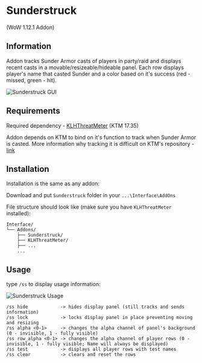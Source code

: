 # Sunderstruck
(WoW 1.12.1 Addon)

## Information

Addon tracks Sunder Armor casts of players in party/raid and displays recent casts in a movable/resizeable/hideable panel. Each row displays player's name that casted Sunder and a color based on it's success (red - missed, green - hit).

![Sunderstruck GUI](https://i.imgur.com/E5C0EqI.gif)

## Requirements

Required dependency - [KLHThreatMeter](https://github.com/Linae-Kronos/KLH-Threat-Meter-17.35) (KTM 17.35)

Addon depends on KTM to bind on it's function to track when Sunder Armor is casted.
More information why tracking it is difficult on KTM's repository - [link](https://raw.githubusercontent.com/Linae-Kronos/KLH-Threat-Meter-17.35/master/KTM%2017.35/KLHThreatMeter/Readme/Warriors%20-%20Read%20Me!.txt)

## Installation

Installation is the same as any addon:

Download and put `Sunderstruck` folder in your `...\Interface\AddOns`

File structure should look like (make sure you have `KLHThreatMeter` installed):

```
Interface/
└── Addons/
    ├── Sunderstruck/
    ├── KLHThreatMeter/
    ├── ...
    ...
```

## Usage

type `/ss` to display usage information:

![Sunderstruck Usage](https://i.imgur.com/mwnLsaI.png)

```
/ss hide            -> hides display panel (still tracks and sends information)
/ss lock            -> locks display panel in place preventing moving and resizing
/ss alpha <0-1>     -> changes the alpha channel of panel's background (0 - invisible, 1 - fully visible)
/ss row_alpha <0-1> -> changes the alpha channel of player rows (0 - invisible, 1 - fully visible; Name will always be displayed)
/ss test            -> displays all player rows with test names
/ss clear           -> clears and reset the rows
```
